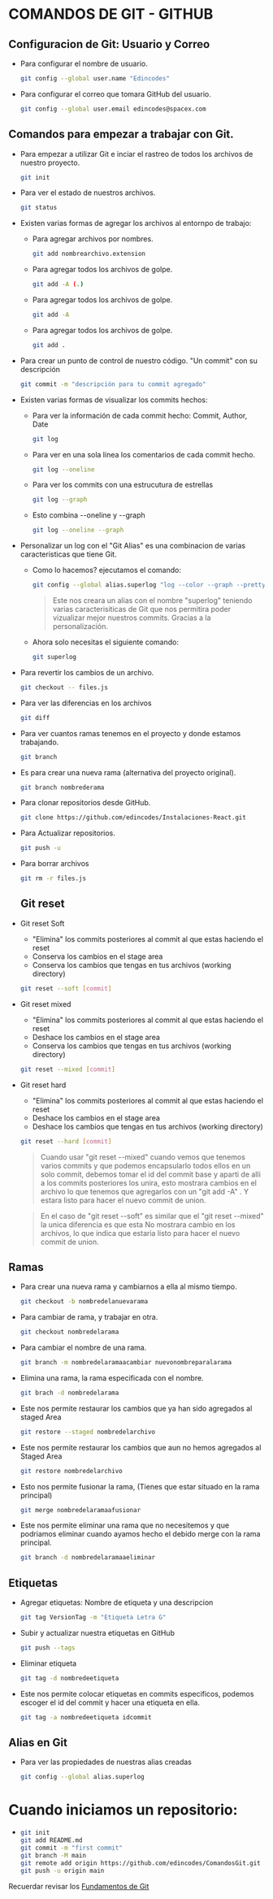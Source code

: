 # COMANDOS DE GIT - GITHUB

## Configuracion de Git: Usuario y Correo

- Para configurar el nombre de usuario.
    ```sh
    git config --global user.name "Edincodes"
    ```
- Para configurar el correo que tomara GitHub del usuario.
    ```sh
    git config --global user.email edincodes@spacex.com
    ```

## Comandos para empezar a trabajar con Git.

- Para empezar a utilizar Git e inciar el rastreo de todos los archivos de nuestro proyecto.
    ```sh
    git init
    ```
- Para ver el estado de nuestros archivos.
    ```sh
    git status
    ```
- Existen varias formas de agregar los archivos al entornpo de trabajo:
    - Para agregar archivos por nombres.
        ```sh
        git add nombrearchivo.extension
        ```
    - Para agregar todos los archivos de golpe.
        ```sh
        git add -A (.)
        ``` 
    - Para agregar todos los archivos de golpe.
        ```sh
        git add -A
        ``` 
    - Para agregar todos los archivos de golpe.
        ```sh
        git add .
        ``` 
- Para crear un punto de control de nuestro código. "Un commit" con su descripción
    ```sh
    git commit -m "descripción para tu commit agregado"
    ```
- Existen varias formas de visualizar los commits hechos:

    - Para ver la información de cada commit hecho: Commit, Author, Date
        ```sh
        git log
        ```
    - Para ver en una sola linea los comentarios de cada commit hecho.
        ```sh
        git log --oneline
        ```
    - Para ver los commits con una estrucutura de estrellas
        ```sh
        git log --graph
        ```
    - Esto combina --oneline y --graph
        ```sh
        git log --oneline --graph
        ```
- Personalizar un log con el "Git Alias" es una combinacion de varias caracteristicas que tiene Git.

    - Como lo hacemos? ejecutamos el comando:
        ```sh
        git config --global alias.superlog "log --color --graph --pretty=format:'%Cred%h%Creset -%C(yellow)%d%Creset %s %Cgreen(%cr) %C(bold blue)<%an>%Creset' --abbrev-commit"
        ```
        > Este nos creara un alias con el nombre "superlog" teniendo varias caracterisiticas de Git que nos permitira poder vizualizar mejor nuestros commits. Gracias a la personalización.
    - Ahora solo necesitas el siguiente comando:
        ```sh
        git superlog
        ```
- Para revertir los cambios de un archivo.
    ```sh
    git checkout -- files.js
    ```
- Para ver las diferencias en los archivos
    ```sh
    git diff
    ```
- Para ver cuantos ramas tenemos en el proyecto y donde estamos trabajando.
    ```sh
    git branch
    ```
- Es para crear una nueva rama (alternativa del proyecto original).
    ```sh
    git branch nombrederama
    ```
- Para clonar repositorios desde GitHub.
    ```sh
    git clone https://github.com/edincodes/Instalaciones-React.git
    ```
- Para Actualizar repositorios.
    ```sh
    git push -u
    ```
- Para borrar archivos
    ```sh
    git rm -r files.js
    ```


    ## Git reset
- Git reset Soft
    - "Elimina" los commits posteriores al commit al que estas haciendo el reset
    - Conserva los cambios en el stage area
    - Conserva los cambios que tengas en tus archivos (working directory)
    ```sh
    git reset --soft [commit]
    ```
- Git reset mixed
    - "Elimina" los commits posteriores al commit al que estas haciendo el reset
    - Deshace los cambios en el stage area
    - Conserva los cambios que tengas en tus archivos (working directory)
    ```sh
    git reset --mixed [commit]
    ```
- Git reset hard
    - "Elimina" los commits posteriores al commit al que estas haciendo el reset
    - Deshace los cambios en el stage area
    - Deshace los cambios que tengas en tus archivos (working directory)
    ```sh
    git reset --hard [commit]
    ```
    > Cuando usar "git reset --mixed" cuando vemos que tenemos varios commits y que podemos encapsularlo todos ellos en un solo commit, debemos tomar el id del commit base y aparti de alli a los commits posteriores los unira, esto mostrara cambios en el archivo lo que tenemos que agregarlos con un "git add -A" . Y estara listo para hacer el nuevo commit de union.

    >En el caso de "git reset --soft" es similar que el "git reset --mixed" la unica diferencia es que esta No mostrara cambio en los archivos, lo que indica que estaria listo para hacer el nuevo commit de union.
## Ramas
- Para crear una nueva rama y cambiarnos a ella al mismo tiempo.
    ```sh
    git checkout -b nombredelanuevarama
    ```
- Para cambiar de rama, y trabajar en otra.
    ```sh
    git checkout nombredelarama
    ```
- Para cambiar el nombre de una rama.
    ```sh
    git branch -m nombredelaramaacambiar nuevonombreparalarama
    ```
- Elimina una rama, la rama especificada con el nombre.
    ```sh
    git brach -d nombredelarama
    ```
- Este nos permite restaurar los cambios que ya han sido agregados al staged Area
    ```sh
    git restore --staged nombredelarchivo
    ```
- Este nos permite restaurar los cambios que aun no hemos agregados al Staged Area
    ```sh
    git restore nombredelarchivo
    ```
- Esto nos permite fusionar la rama, (Tienes que estar situado en la rama principal)
    ```sh
    git merge nombredelaramaafusionar
    ```
- Este nos permite eliminar una rama que no necesitemos y que podriamos eliminar cuando ayamos hecho el debido merge con la rama principal.
    ```sh
    git branch -d nombredelaramaaeliminar
    ```
## Etiquetas
- Agregar etiquetas: Nombre de etiqueta y una descripcion
    ```sh
    git tag VersionTag -m "Etiqueta Letra G"
    ```
- Subir y actualizar nuestra etiquetas en GitHub
    ```sh
    git push --tags
    ```
- Eliminar etiqueta
    ```sh
    git tag -d nombredeetiqueta
    ```
- Este nos permite colocar etiquetas en commits especificos, podemos escoger el id del commit y hacer una etiqueta en ella.
    ```sh
    git tag -a nombredeetiqueta idcommit
    ```
## Alias en Git
- Para ver las propiedades de nuestras alias creadas
    ```sh
    git config --global alias.superlog
    ```

# Cuando iniciamos un repositorio:
- 
    ```sh
    git init
    git add README.md
    git commit -m "first commit"
    git branch -M main
    git remote add origin https://github.com/edincodes/ComandosGit.git
    git push -u origin main
    ```
Recuerdar revisar los [Fundamentos de Git]

[Fundamentos de Git]: <https://git-scm.com/book/es/v2/Fundamentos-de-Git-Obteniendo-un-repositorio-Git>



